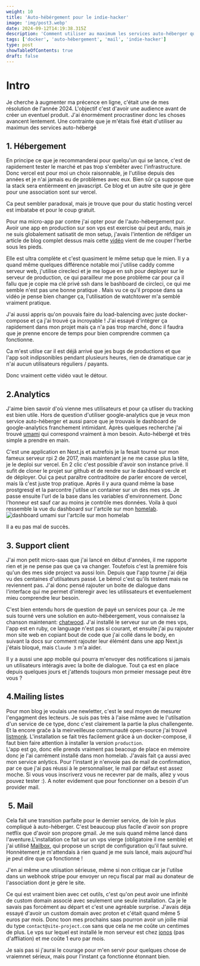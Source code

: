 ```yaml
---
weight: 10
title: 'Auto-hébérgement pour le indie-hacker'
image: 'img/post3.webp'
date: 2024-09-12T14:19:38.315Z
description: 'Comment utiliser au maximum les services auto-héberger quand on est indie-hacker'
tags: ['docker', 'auto-hébergement', 'mail', 'indie-hacker']
type: post
showTableOfContents: true
draft: false
---
```


# Intro

Je cherche à augmenter ma précence en ligne, c'était une de mes résolution de l'année 2024. L'objectif c'est d'avoir une audience avant de créer un eventuel produit.
J'ai énormément procrastiner donc les choses avancent lentement. Une contrainte que je m'étais fixé était d'utiliser au maximun des services auto-hébergé

## 1. Hébergement

En principe ce que je recommanderai pour quelqu'un qui se lance, c'est de rapidement tester le marché et pas trop s'embêter avec l'infrastructure. Donc vercel est pour moi un choix raisonnable, je l'utilise depuis des années et je n'ai jamais eu de problèmes avec eux. Bien sûr ça suppose que la stack sera entièrmeent en javascript.
Ce blog et un autre site que je gère pour une association sont sur vercel.

Ca peut sembler paradoxal, mais je trouve que pour du static hosting vercel est imbatabe et pour le coup gratuit.

Pour ma micro-app par contre j'ai opter pour de l'auto-hébergement pur. Avoir une app en production sur son vps est exercise qui peut ardu, mais je ne suis globalement satisatit de mon setup, j'avais l'intention de réfdiger un article de blog complet dessus mais cette [vidéo](https://www.youtube.com/watch?v=F-9KWQByeU0&) vient de me couper l'herbe sous les pieds.

Elle est ultra complète et c'est quasiment le même setup que le mien. Il y a quand même quelques différence notable moi j'utilise caddy comme serveur web, j'utilise cirecleci et je me logue en ssh pour deployer sur le serveur de production, ce qui parailleur me pose problème car pour ça il fallu que je copie ma clé privé ssh dans le bashboard de circleci, ce qui me semble n'est pas une bonne pratique . Mais vu ce qu'il propose dans sa vidéo je pense bien changer ça, l'utilisation de watchtower m'a semblé vraiment pratique.

J'ai aussi appris qu'on pouvais faire du load-balencing avec juste docker-compose et ça j'ai trouvé ça incroyable ! J'ai essayé d'intégrer ça rapidement dans mon projet mais ça n'a pas trop marché, donc il faudra que je prenne encore de temps pour bien comprendre commen ça fonctionne.

Ca m'est utilse car il est déjâ arrivé que jes bugs de productions et que l'app soit indipsonibles pendant plusieurs heures, rien de dramatique car je n'ai aucun utilisateurs réguliers / payants.

Donc vraiment cette vidéo vaut le détour.

## 2.Analytics

J'aime bien savoir d'où vienne mes utilisateurs et pour ça utliser du tracking est bien utile. Hors de question d'utiliser google-analytics que je veux mon service auto-héberger et aussi parce que je trouvais le dashboard de google-analytics franchement intimidant. Après quelques recherche j'ai trouvé [umami](https://github.com/umami-software/umami) qui correspond vraiment à mon besoin. Auto-hébergé et très simple a prendre en main.

C'est une application en Next.js et autrefois je la fesait tourné sur mon fameux serveur rpi 2 de 2017, mais maintenant je ne me casse plus la tête, je le deploi sur vercel. En 2 clic c'est possible d'avoir son instance privé. Il sufit de cloner le projet sur github et de rendre sur le dashboard vercle et de déployer.
Oui ça peut paraître contraditoire de parler encore de vercel, mais là c'est juste trop pratique. Après il y aura quand même la base prostgresql et la parcontre j'utilse un container sur un des mes vps. Je passe ensuite l'url de la base dans les variables d'environnement. Donc l'honneur est sauf car au moins je contrôle mes données.
Voila à quoi ressemble la vue du dashboard sur l'artcile sur mon [homelab](https://elimbi.com/posts/my-homelab/).
![dashboard umami sur l'artcile sur mon homelab](/img/dashboard-homelab.png)

Il a eu pas mal de succès.

## 3. Support client

J'ai mon petit micro-saas que j'ai lancé en début d'années, il me rapporte rien et je ne pense pas que ça va changer. Toutefois c'est la première fois qu'un des mes side project va aussi loin. Depuis que l'app tourne j'ai déja vu des centaines d'utilsateurs passé. Le bémol c'est qu'ils testent mais ne reviennent pas. J'ai donc pensé rajouter un boite de dialogue dans l'interface qui me permet d'interegir avec les utilissateurs et eventuelement mieu comprendre leur besoin.

C'est bien entendu hors de question de payé un services pour ça. Je me suis tourné vers une solution en auto-hébéergement, vous connaissez la chanson maintenant: [chatwood](https://github.com/chatwoot/chatwoot). J'ai installé le serveur sur un de mes vps, l'app est en ruby, ce language n'est pas si courant, et ensuite j'ai pu rajouter mon site web en copiant bout de code que j'ai collé dans le body, en suivant la docs sur comment rajouter leur élémént dans une app Next.js j'étais bloqué, mais `Claude 3` m'a aider.

Il y a aussi une app mobile qui pourra m'envoyer des notifications si jamais un utilisateurs intéragis avec la boite de dialogue.
Tout ça est en place depuis quelques jours et j'attends toujours mon prmeier message peut être vous ?

## 4.Mailing listes

Pour mon blog je voulais une newletter, c'est le seul moyen de mesurer l'engagment des lecteurs. Je suis pas très à l'aise mâme avec le l'utilsation d'un service de ce type, donc c'est clairement la partie la plus challengente. Et la encore graĉe à la meirveilleuse communauté open-source j'ai trouvé [listmonk](https://github.com/knadh/listmonk). L'installation se fait très facilement grâce à un docker-compose,
il faut bien faire attention à installer la version `production`.  
L'app est go, donc elle prends vraiment pas beacoup de place en mémoire donc je l'ai carrément installé dans mon homelab. J'avais fait ça aussi avec mon service anlytics.
Pour l'instant je n'envoie pas de mail de confirmation, par ce que j'ai pas réussi à le personnaliser, le mail par défaut est assez moche.
Si vous vous inscriverz vous ne recevrer par de mails, allez y vous pouvez tester :).
A noter evidement que pour fonctionner on a besoin d'un provider mail.

##  5. Mail

Cela fait une transition parfaite pour le dernier service, de loin le plus compliqué à auto-héberger. C'est beaucoup plus facile d'avoir son propre netflix que d'avoir son propore gmail.
Je me suis quand même lancé dans l'aventure.L'installation ce fait sur un vps vierge (obligatoire il me semble) et j'ai utilisé [Mailbox](https://mailinabox.email), qui propose un script de configuration qu'il faut suivre. Honnètement je m'attendais à rien quand je me suis lancé, mais aujourd'hui je peut dire que ça fonctionne !

J'en ai même une utiisation sérieuse, même si non critique car je l'utilse dans un webhook stripe pour envoyer un reçu fiscal par mail au donateur de l'association dont je gère le site.

Ce qui est vraiment bien avec cet outils, c'est qu'on peut avoir une infinité de custom domain associé avec seulement une seule installation. Ca je le savais pas forcément au départ et c'est une agréable surprise. J'avais déja essayé d'avoir un custom domain avec proton et c'était quand même 5 euros par mois. Donc toon mes prochains saas pourron avoir un joilie mial du type `contact@site-project.com` sans que cela ne me coûte un centimes de plus. Le vps sur lequel est installé le mon serveur est chez [ionos](https://www.ionos.fr/) (pas d'affliation) et me coûte 1 euro par mois.

Je sais pas si j'aurai le courage pour m'en servir pour quelques chose de vraiemnet sérieux, mais pour l'instant ça fonctionne étonnant bien.
